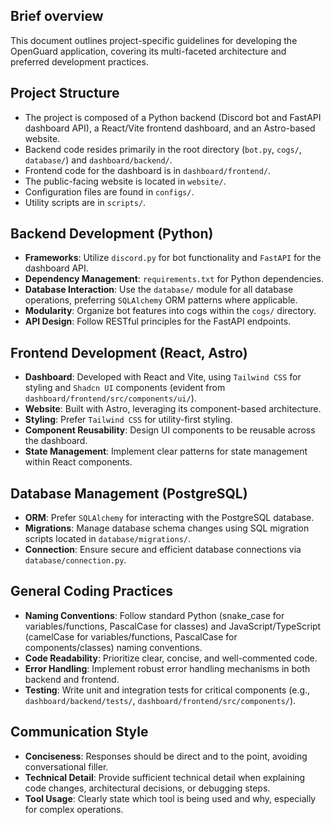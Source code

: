 ## Brief overview
This document outlines project-specific guidelines for developing the OpenGuard application, covering its multi-faceted architecture and preferred development practices.

## Project Structure
- The project is composed of a Python backend (Discord bot and FastAPI dashboard API), a React/Vite frontend dashboard, and an Astro-based website.
- Backend code resides primarily in the root directory (`bot.py`, `cogs/`, `database/`) and `dashboard/backend/`.
- Frontend code for the dashboard is in `dashboard/frontend/`.
- The public-facing website is located in `website/`.
- Configuration files are found in `configs/`.
- Utility scripts are in `scripts/`.

## Backend Development (Python)
- **Frameworks**: Utilize `discord.py` for bot functionality and `FastAPI` for the dashboard API.
- **Dependency Management**: `requirements.txt` for Python dependencies.
- **Database Interaction**: Use the `database/` module for all database operations, preferring `SQLAlchemy` ORM patterns where applicable.
- **Modularity**: Organize bot features into cogs within the `cogs/` directory.
- **API Design**: Follow RESTful principles for the FastAPI endpoints.

## Frontend Development (React, Astro)
- **Dashboard**: Developed with React and Vite, using `Tailwind CSS` for styling and `Shadcn UI` components (evident from `dashboard/frontend/src/components/ui/`).
- **Website**: Built with Astro, leveraging its component-based architecture.
- **Styling**: Prefer `Tailwind CSS` for utility-first styling.
- **Component Reusability**: Design UI components to be reusable across the dashboard.
- **State Management**: Implement clear patterns for state management within React components.

## Database Management (PostgreSQL)
- **ORM**: Prefer `SQLAlchemy` for interacting with the PostgreSQL database.
- **Migrations**: Manage database schema changes using SQL migration scripts located in `database/migrations/`.
- **Connection**: Ensure secure and efficient database connections via `database/connection.py`.

## General Coding Practices
- **Naming Conventions**: Follow standard Python (snake_case for variables/functions, PascalCase for classes) and JavaScript/TypeScript (camelCase for variables/functions, PascalCase for components/classes) naming conventions.
- **Code Readability**: Prioritize clear, concise, and well-commented code.
- **Error Handling**: Implement robust error handling mechanisms in both backend and frontend.
- **Testing**: Write unit and integration tests for critical components (e.g., `dashboard/backend/tests/`, `dashboard/frontend/src/components/`).

## Communication Style
- **Conciseness**: Responses should be direct and to the point, avoiding conversational filler.
- **Technical Detail**: Provide sufficient technical detail when explaining code changes, architectural decisions, or debugging steps.
- **Tool Usage**: Clearly state which tool is being used and why, especially for complex operations.